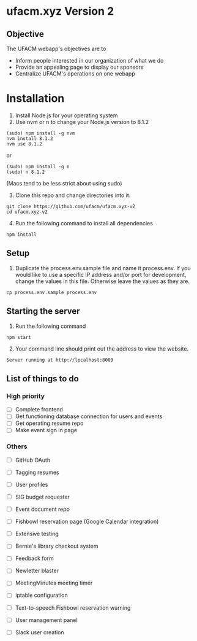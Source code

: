 # ufacm.xyz Version 2

## Objective

The UFACM webapp's objectives are to
* Inform people interested in our organization of what we do
* Provide an appealing page to display our sponsors
* Centralize UFACM's operations on one webapp

# Installation

1. Install Node.js for your operating system
2. Use nvm or n to change your Node.js version to 8.1.2

  ```
  (sudo) npm install -g nvm
  nvm install 8.1.2
  nvm use 8.1.2
  ```

  or

  ```
  (sudo) npm install -g n
  (sudo) n 8.1.2
  ```

  (Macs tend to be less strict about using sudo)

3. Clone this repo and change directories into it.
  ```
  git clone https://github.com/ufacm/ufacm.xyz-v2
  cd ufacm.xyz-v2
  ```
4. Run the following command to install all dependencies
  ```
  npm install
  ```

## Setup
1. Duplicate the process.env.sample file and name it process.env. If you would like to use a specific IP address and/or port for development, change the values in this file. Otherwise leave the values as they are.
  ```
  cp process.env.sample process.env
  ```

## Starting the server
1. Run the following command
  ```
  npm start
  ```
2. Your command line should print out the address to view the website.
  ```
  Server running at http://localhost:8080
  ```

## List of things to do

### High priority

- [ ] Complete frontend
- [ ] Get functioning database connection for users and events
- [ ] Get operating resume repo
- [ ] Make event sign in page

### Others

- [ ] GitHub OAuth
- [ ] Tagging resumes
- [ ] User profiles
- [ ] SIG budget requester
- [ ] Event document repo
- [ ] Fishbowl reservation page (Google Calendar integration)
- [ ] Extensive testing
- [ ] Bernie's library checkout system
- [ ] Feedback form
- [ ] Newletter blaster
- [ ] MeetingMinutes meeting timer
- [ ] iptable configuration
- [ ] Text-to-speech Fishbowl reservation warning
- [ ] User management panel
- [ ] Slack user creation


